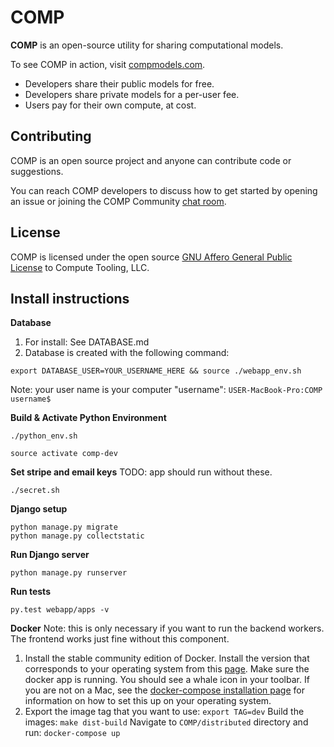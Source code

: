 # COMP

**COMP** is an open-source utility for sharing computational models. 

To see COMP in action, visit [compmodels.com](www.compmodels.com).

- Developers share their public models for free. 
- Developers share private models for a per-user fee. 
- Users pay for their own compute, at cost.  


## Contributing

COMP is an open source project and anyone can contribute code or suggestions. 

You can reach COMP developers to discuss how to get started by opening an issue or joining the COMP Community [chat room](https://matrix.to/#/!WQWxPnwidsSToqkeLk:matrix.org).  

## License

COMP is licensed under the open source [GNU Affero General Public License](/License.txt) to Compute Tooling, LLC. 

## Install instructions

**Database**
1. For install: See DATABASE.md
2. Database is created with the following command:
```
export DATABASE_USER=YOUR_USERNAME_HERE && source ./webapp_env.sh
```
Note: your user name is your computer "username":
`USER-MacBook-Pro:COMP username$`

**Build & Activate Python Environment**

```
./python_env.sh
```

```
source activate comp-dev
```

**Set stripe and email keys**
TODO: app should run without these.
```
./secret.sh
```

**Django setup**
```
python manage.py migrate
python manage.py collectstatic
```
**Run Django server**
```
python manage.py runserver
```

**Run tests**
```
py.test webapp/apps -v
```

**Docker**
Note: this is only necessary if you want to run the backend workers. The frontend works just fine without this component.
1. Install the stable community edition of Docker. Install the version that
corresponds to your operating system from this [page](https://docs.docker.com/install/).
Make sure the docker app is running. You should see a whale icon in your
toolbar. If you are not on a Mac, see the [docker-compose installation page](https://docs.docker.com/compose/install/)
for information on how to set this up on your operating system.
2. Export the image tag that you want to use: `export TAG=dev`
Build the images: `make dist-build`
Navigate to `COMP/distributed` directory and run: `docker-compose up`
